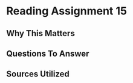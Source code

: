 # Reading Assignment 15

## Why This Matters

## Questions To Answer

### 

### 

### 

### 

### 

## 

## Sources Utilized

[]()
